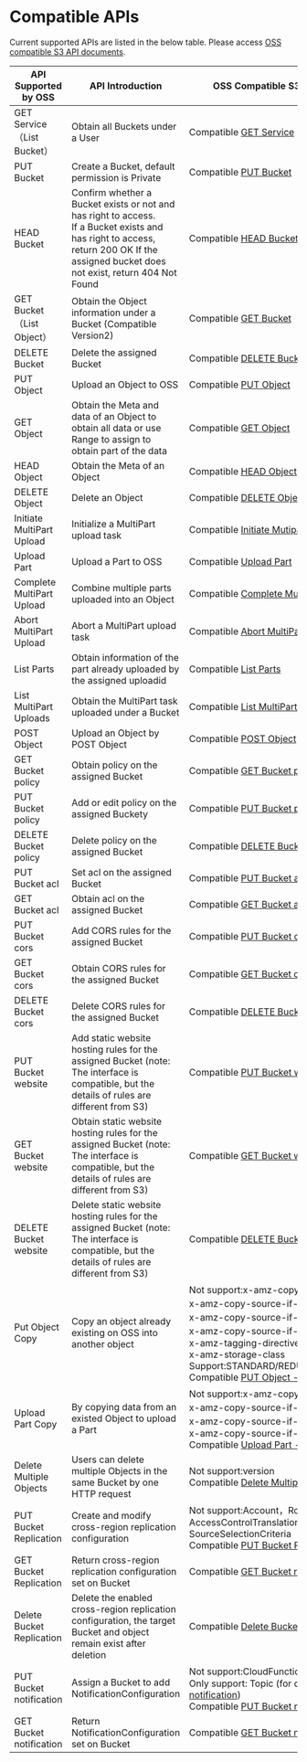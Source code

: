 # Compatible APIs
 Current supported APIs are listed in the below table. Please access  [OSS compatible S3 API documents](https://github.com/jdcloud-cmw/oss/tree/master/S3-API-Document).


|API Supported by OSS|API Introduction|OSS Compatible S3 API Reference|AWS S3 API Reference|
|-|-|-|-|
|GET Service（List Bucket）|Obtain all Buckets under a User|Compatible [GET Service](https://github.com/jdcloud-cmw/oss/blob/master/S3-API-Document/Operations-on-the%20-Service/Get-Service.md)| [GET Service](https://docs.aws.amazon.com/zh_cn/AmazonS3/latest/API/RESTServiceGET.html)|
|PUT Bucket|Create a Bucket, default permission is Private|Compatible [PUT Bucket](https://github.com/jdcloud-cmw/oss/blob/master/S3-API-Document/Operations-on-Bucket/Put-Bucket.md)| [PUT Bucket](https://docs.aws.amazon.com/zh_cn/AmazonS3/latest/API/RESTBucketPUT.html)|
|HEAD Bucket|Confirm whether a Bucket exists or not and has right to access.<br>If a Bucket exists and has right to access, return 200 OK If the assigned bucket does not exist, return 404 Not Found|Compatible [HEAD Bucket](https://github.com/jdcloud-cmw/oss/blob/master/S3-API-Document/Operations-on-Bucket/Head-Bucket.md)| [HEAD Bucket](https://docs.aws.amazon.com/zh_cn/AmazonS3/latest/API/RESTBucketHEAD.html)|
|GET Bucket（List Object）|Obtain the Object information under a Bucket (Compatible Version2)|Compatible [GET Bucket](https://github.com/jdcloud-cmw/oss/blob/master/S3-API-Document/Operations-on-Bucket/Get-Bucket(ListObjects).md)| [GET Bucket](https://docs.aws.amazon.com/zh_cn/AmazonS3/latest/API/v2-RESTBucketGET.html)|
|DELETE Bucket|Delete the assigned Bucket|Compatible [DELETE Bucket](https://github.com/jdcloud-cmw/oss/blob/master/S3-API-Document/Operations-on-Bucket/Delete-Bucket.md)| [DELETE Bucket](https://docs.aws.amazon.com/zh_cn/AmazonS3/latest/API/RESTBucketDELETE.html)|
|PUT Object|Upload an Object to OSS|Compatible [PUT Object](https://github.com/jdcloud-cmw/oss/blob/master/S3-API-Document/Operations-on-Objects/Put-Object.md)| [PUT Object](https://docs.aws.amazon.com/zh_cn/AmazonS3/latest/API/RESTObjectPUT.html)
|GET Object|Obtain the Meta and data of an Object to obtain all data or use Range to assign to obtain part of the data|Compatible [GET Object](https://github.com/jdcloud-cmw/oss/blob/master/S3-API-Document/Operations-on-Objects/Get-Object.md)| [GET Object](https://docs.aws.amazon.com/zh_cn/AmazonS3/latest/API/RESTObjectGET.html)|
|HEAD Object|Obtain the Meta of an Object|Compatible [HEAD Object](https://github.com/jdcloud-cmw/oss/blob/master/S3-API-Document/Operations-on-Objects/Head-Object.md)| [HEAD Object](https://docs.aws.amazon.com/zh_cn/AmazonS3/latest/API/RESTObjectHEAD.html)|
|DELETE Object|Delete an Object|Compatible [DELETE Object](https://github.com/jdcloud-cmw/oss/blob/master/S3-API-Document/Operations-on-Objects/Delete-Object.md)| [DELETE Object](https://docs.aws.amazon.com/zh_cn/AmazonS3/latest/API/RESTObjectDELETE.html)|
|Initiate MultiPart Upload|Initialize a MultiPart upload task|Compatible [Initiate Mutipart Upload](https://github.com/jdcloud-cmw/oss/blob/master/S3-API-Document/Operations-on-Objects/Initiate-Multipart-Upload.md)| [Initiate MultiPart Upload](https://docs.aws.amazon.com/zh_cn/AmazonS3/latest/API/mpUploadInitiate.html)|
|Upload Part|Upload a Part to OSS|Compatible [Upload Part](https://github.com/jdcloud-cmw/oss/blob/master/S3-API-Document/Operations-on-Objects/Upload-Part.md)| [Upload Part](https://docs.aws.amazon.com/zh_cn/AmazonS3/latest/API/mpUploadUploadPart.html)|
|Complete MultiPart Upload|Combine multiple parts uploaded into an Object|Compatible [Complete Multipart Upload](https://github.com/jdcloud-cmw/oss/blob/master/S3-API-Document/Operations-on-Objects/Complete-Multipart-Upload.md)| [Complete MultiPart Upload](https://docs.aws.amazon.com/zh_cn/AmazonS3/latest/API/mpUploadComplete.html)|
|Abort MultiPart Upload|Abort a MultiPart upload task|Compatible [Abort MultiPart Upload](https://github.com/jdcloud-cmw/oss/blob/master/S3-API-Document/Operations-on-Objects/Abort-Multipart-Upload.md)| [Abort MultiPart Upload](https://docs.aws.amazon.com/zh_cn/AmazonS3/latest/API/mpUploadAbort.html)|
|List Parts|Obtain information of the part already uploaded by the assigned uploadid|Compatible [List Parts](https://github.com/jdcloud-cmw/oss/blob/master/S3-API-Document/Operations-on-Objects/List-Parts.md)| [List Parts](https://docs.aws.amazon.com/zh_cn/AmazonS3/latest/API/mpUploadListParts.html)|
|List MultiPart Uploads|Obtain the MultiPart task uploaded under a Bucket|Compatible [List MultiPart Uploads](https://github.com/jdcloud-cmw/oss/blob/master/S3-API-Document/Operations-on-Objects/List-Multipart-Uploads.md)| [List MultiPart Uploads](https://docs.aws.amazon.com/zh_cn/AmazonS3/latest/API/mpUploadListMPUpload.html)|
|POST Object|Upload an Object by POST Object|Compatible [POST Object](./Post-Object-2.md)|[POST Object](https://docs.aws.amazon.com/zh_cn/AmazonS3/latest/API/RESTObjectPOST.html)|
|GET Bucket policy|Obtain policy on the assigned Bucket|Compatible [GET Bucket policy](https://github.com/jdcloud-cmw/oss/blob/master/S3-API-Document/Operations-on-Bucket/Get-Bucket-Policy.md)| [GET Bucket policy](https://docs.aws.amazon.com/zh_cn/AmazonS3/latest/API/RESTBucketGETpolicy.html)|
|PUT Bucket policy|Add or edit policy on the assigned Buckety|Compatible [PUT Bucket policy](https://github.com/jdcloud-cmw/oss/blob/master/S3-API-Document/Operations-on-Bucket/Put-Bucket-Policy.md)| [PUT Bucket policy](https://docs.aws.amazon.com/zh_cn/AmazonS3/latest/API/RESTBucketPUTpolicy.html)|
|DELETE Bucket policy|Delete policy on the assigned Bucket|Compatible [DELETE Bucket policy](https://github.com/jdcloud-cmw/oss/blob/master/S3-API-Document/Operations-on-Bucket/Delete-Bucket-Policy.md)| [DELETE Bucket policy](https://docs.aws.amazon.com/zh_cn/AmazonS3/latest/API/RESTBucketDELETEpolicy.html)|
|PUT Bucket acl|Set acl on the assigned Bucket|Compatible [PUT Bucket acl](https://github.com/jdcloud-cmw/oss/blob/master/S3-API-Document/Operations-on-Bucket/Put-Bukcet-acl.md)| [PUT Bucket acl](https://docs.aws.amazon.com/zh_cn/AmazonS3/latest/API/RESTBucketPUTacl.html)|
|GET Bucket acl|Obtain acl on the assigned Bucket|Compatible [GET Bucket acl](https://github.com/jdcloud-cmw/oss/blob/master/S3-API-Document/Operations-on-Bucket/GET-Bucket-acl.md)| [GET Bucket acl](https://docs.aws.amazon.com/zh_cn/AmazonS3/latest/API/RESTBucketGETacl.html)|
|PUT Bucket cors|Add CORS rules for the assigned Bucket|Compatible [PUT Bucket cors](https://github.com/jdcloud-cmw/oss/blob/master/S3-API-Document/Operations-on-Bucket/Put-Bucket-cors.md)| [PUT Bucket cors](https://docs.aws.amazon.com/zh_cn/AmazonS3/latest/API/RESTBucketPUTcors.html)|
|GET Bucket cors|Obtain CORS rules for the assigned Bucket|Compatible [GET Bucket cors](https://github.com/jdcloud-cmw/oss/blob/master/S3-API-Document/Operations-on-Bucket/Get-Bucket-cors.md)| [GET Bucket cors](https://docs.aws.amazon.com/zh_cn/AmazonS3/latest/API/RESTBucketGETcors.html)|
|DELETE Bucket cors|Delete CORS rules for the assigned Bucket|Compatible [DELETE Bucket cors](https://github.com/jdcloud-cmw/oss/blob/master/S3-API-Document/Operations-on-Bucket/Delete-Bucket-cors.md)| [DELETE Bucket cors](https://docs.aws.amazon.com/zh_cn/AmazonS3/latest/API/RESTBucketDELETEcors.html)|
|PUT Bucket website|Add static website hosting rules for the assigned Bucket (note: The interface is compatible, but the details of rules are different from S3)|Compatible [PUT Bucket website](https://github.com/jdcloud-cmw/oss/blob/master/S3-API-Document/Operations-on-Bucket/Put-Bucket-website.md)| [PUT Bucket website](https://docs.aws.amazon.com/zh_cn/AmazonS3/latest/API/RESTBucketDELETEcors.html)|
|GET Bucket website|Obtain static website hosting rules for the assigned Bucket (note: The interface is compatible, but the details of rules are different from S3)|Compatible [GET Bucket website](https://github.com/jdcloud-cmw/oss/blob/master/S3-API-Document/Operations-on-Bucket/Get-Bucket-website.md)|[GET Bucket website](https://docs.aws.amazon.com/zh_cn/AmazonS3/latest/API/RESTBucketDELETEcors.html)|
|DELETE Bucket website|Delete static website hosting rules for the assigned Bucket (note: The interface is compatible, but the details of rules are different from S3)|Compatible [DELETE Bucket website](https://github.com/jdcloud-cmw/oss/blob/master/S3-API-Document/Operations-on-Bucket/Delete-Bucket-website.md)|[DELETE Bucket website](https://docs.aws.amazon.com/zh_cn/AmazonS3/latest/API/RESTBucketDELETEcors.html)|
|Put Object Copy|Copy an object already existing on OSS into another object|Not support:x-amz-copy-source-if-match，<br>x-amz-copy-source-if-none-match，<br>x-amz-copy-source-if-unmodified-since，<br>x-amz-copy-source-if-modified-since，<br>x-amz-tagging-directive<br>x-amz-storage-class<br>Support:STANDARD/REDUCED_REDUNDANCY<br>Compatible [PUT Object - Copy](https://github.com/jdcloud-cmw/oss/blob/master/S3-API-Document/Operations-on-Objects/Put-Object-Copy.md)|[PUT Object - Copy](https://docs.aws.amazon.com/zh_cn/AmazonS3/latest/API/RESTObjectCOPY.html)|
|Upload Part Copy|By copying data from an existed Object to upload a Part|Not support:x-amz-copy-source-if-match，<br>x-amz-copy-source-if-none-match，<br>x-amz-copy-source-if-unmodified-since，<br>x-amz-copy-source-if-modified-since<br>Compatible [Upload Part - Copy](https://github.com/jdcloud-cmw/oss/blob/master/S3-API-Document/Operations-on-Objects/Upload-Part-copy.md)|[Upload Part - Copy](https://docs.aws.amazon.com/zh_cn/AmazonS3/latest/API/mpUploadUploadPartCopy.html)|
|Delete Multiple Objects|Users can delete multiple Objects in the same Bucket by one HTTP request|Not support:version<br>Compatible [Delete Multiple Objects](https://github.com/jdcloud-cmw/oss/blob/master/S3-API-Document/Operations-on-Objects/Delete-Multiple-Objects.md)|[Delete Multiple Objects](https://docs.aws.amazon.com/zh_cn/AmazonS3/latest/API/multiobjectdeleteapi.html)|
|PUT Bucket Replication|Create and modify cross-region replication configuration|Not support:Account，Role，Owner AccessControlTranslation SourceSelectionCriteria<br>Compatible [PUT Bucket Replication](https://github.com/jdcloud-cmw/oss/blob/master/S3-API-Document/Operations-on-Bucket/Put-Bucket-replication.md)|[PUT Bucket Replication](https://docs.aws.amazon.com/zh_cn/AmazonS3/latest/API/RESTBucketPUTreplication.html)|
|GET Bucket Replication|Return cross-region replication configuration set on Bucket|Compatible [GET Bucket replication](https://github.com/jdcloud-cmw/oss/blob/master/S3-API-Document/Operations-on-Bucket/Get-Bucket-replication.md)|[GET Bucket replication](https://docs.aws.amazon.com/zh_cn/AmazonS3/latest/API/RESTBucketGETreplication.html)|
|Delete Bucket Replication|Delete the enabled cross-region replication configuration, the target Bucket and object remain exist after deletion|Compatible [Delete Bucket replication](https://github.com/jdcloud-cmw/oss/blob/master/S3-API-Document/Operations-on-Bucket/Delete-Bucket-replication.md)|[Delete Bucket replication](https://docs.aws.amazon.com/zh_cn/AmazonS3/latest/API/RESTBucketDELETEreplication.html)|
|PUT Bucket notification|Assign a Bucket to add NotificationConfiguration|Not support:CloudFunction，Queue<br>Only support: Topic (for details, see [callback notification](../../Operation-Guide/Manage-Bucket/Callback-Notification-2.md))<br>Compatible [PUT Bucket notification](https://github.com/jdcloud-cmw/oss/blob/master/S3-API-Document/Operations-on-Bucket/PUT-Bucket-notification.md)|[PUT Bucket notification](https://docs.aws.amazon.com/zh_cn/AmazonS3/latest/API/RESTBucketPUTnotification.html)|
|GET Bucket notification|Return NotificationConfiguration set on Bucket|Compatible [GET Bucket notification](https://github.com/jdcloud-cmw/oss/blob/master/S3-API-Document/Operations-on-Bucket/GET-Bucket-notification.md)|[GET Bucket notification](https://docs.aws.amazon.com/zh_cn/AmazonS3/latest/API/RESTBucketGETnotification.html)|
